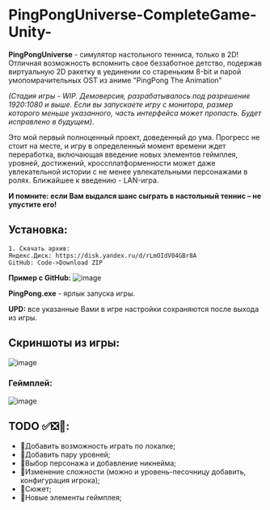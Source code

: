 # PingPongUniverse-CompleteGame-Unity-
**PingPongUniverse** - симулятор настольного тенниса, только в 2D! Отличная возможность вспомнить свое беззаботное детство,  подержав виртуальную 2D ракетку в уединении со стареньким 8-bit и парой умопомрачительных OST из аниме "PingPong The Animation" 

*(Стадия игры - WIP. Демоверсия, разрабатывалось под разрешение 1920:1080 и выше. Если вы запускаете игру с монитора, размер которого меньше указанного, часть интерфейса может пропасть. Будет исправлено в будущем)*.

Это мой первый полноценный проект, доведенный до ума. Прогресс не стоит на месте, и игру в определенный момент времени ждет переработка, включающая введение новых элементов геймплея, уровней, достижений, кроссплатформенности может даже увлекательной истории с не менее увлекательными персонажами в ролях. Ближайшее к введению - LAN-игра.

**И помните: если Вам выдался шанс сыграть в настольный теннис – не упустите его!**

## Установка: 
    1. Скачать архив:
    Яндекс.Диск: https://disk.yandex.ru/d/rLmOIdV04GBr8A
    GitHub: Code->Download ZIP
**Пример с GitHub:**
![image](https://user-images.githubusercontent.com/38008327/181125104-857e6cc0-ae81-4d9f-b228-193567d33be2.png)

**PingPong.exe** - ярлык запуска игры. 

**UPD:** все указанные Вами в игре настройки сохраняются после выхода из игры.

## Скриншоты из игры:
![image](https://user-images.githubusercontent.com/38008327/181122762-153b1f05-5dff-42c1-b5a3-327ec9be9a18.png)
### Геймплей:
![image](https://user-images.githubusercontent.com/38008327/181122620-e9c86c53-c339-4443-b85f-288529ffbff3.png)

## TODO ✅❎🔲:

- 🔲Добавить возможность играть по локалке;
- 🔲Добавить пару уровней;
- 🔲Выбор персонажа и добавление никнейма;
- 🔲Изменение сложности (можно и уровень-песочницу добавить, конфигурация игрока);
- 🔲Сюжет;
- 🔲Новые элементы геймплея;
